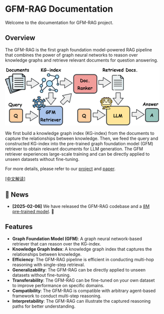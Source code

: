 # GFM-RAG Documentation

Welcome to the documentation for GFM-RAG project.

## Overview

The GFM-RAG is the first graph foundation model-powered RAG pipeline that combines the power of graph neural networks to reason over knowledge graphs and retrieve relevant documents for question answering.

![](images/intro.png)

We first build a knowledge graph index (KG-index) from the documents to capture the relationships between knowledge. Then, we feed the query and constructed KG-index into the pre-trained graph foundation model (GFM) retriever to obtain relevant documents for LLM generation. The GFM retriever experiences large-scale training and can be directly applied to unseen datasets without fine-tuning.

For more details, please refer to our [project](https://github.com/RManLuo/gfm-rag) and [paper](https://www.arxiv.org/abs/2502.01113).

[\[中文解读\]](https://rman.top/2025/03/01/gfm-rag/)

## 🎉 News
- **[2025-02-06]** We have released the GFM-RAG codebase and a [8M pre-trained model](https://huggingface.co/rmanluo/GFM-RAG-8M). 🚀

## Features

- **Graph Foundation Model (GFM)**: A graph neural network-based retriever that can reason over the KG-index.
- **Knowledge Graph Index**: A knowledge graph index that captures the relationships between knowledge.
- **Efficiency**: The GFM-RAG pipeline is efficient in conducting multi-hop reasoning with single-step retrieval.
- **Generalizability**: The GFM-RAG can be directly applied to unseen datasets without fine-tuning.
- **Transferability**: The GFM-RAG can be fine-tuned on your own dataset to improve performance on specific domains.
- **Compatibility**: The GFM-RAG is compatible with arbitrary agent-based framework to conduct multi-step reasoning.
- **Interpretability**: The GFM-RAG can illustrate the captured reasoning paths for better understanding.

